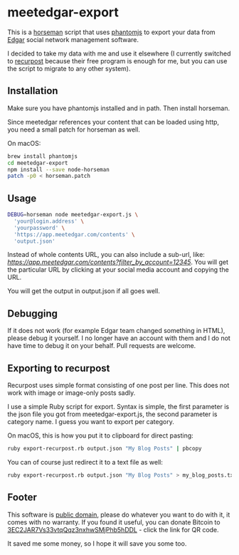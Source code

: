 # meetedgar-export

This is a [horseman](https://github.com/johntitus/node-horseman) script that
uses [phantomjs](http://phantomjs.org/) to export your data from [Edgar](http://meetedgar.com/)
social network management software.

I decided to take my data with me and use it elsewhere (I currently switched to
[recurpost](https://recurpost.com/) because their free program is enough for me,
but you can use the script to migrate to any other system).

## Installation

Make sure you have phantomjs installed and in path. Then install
horseman.

Since meetedgar references your content that can be loaded using http,
you need a small patch for horseman as well.

On macOS:

```bash
brew install phantomjs
cd meetedgar-export
npm install --save node-horseman
patch -p0 < horseman.patch
```

## Usage

```bash
DEBUG=horseman node meetedgar-export.js \
  'your@login.address' \
  'yourpassword' \
  'https://app.meetedgar.com/contents' \
  'output.json'
```

Instead of whole contents URL, you can also include a sub-url, like:
_https://app.meetedgar.com/contents?filter_by_account=12345_. You will get
the particular URL by clicking at your social media account and copying the
URL.

You will get the output in output.json if all goes well.

## Debugging

If it does not work (for example Edgar team changed something in HTML), please
debug it yourself. I no longer have an account with them and I do not have
time to debug it on your behalf. Pull requests are welcome.

## Exporting to recurpost

Recurpost uses simple format consisting of one post per line. This does not work
with image or image-only posts sadly.

I use a simple Ruby script for export. Syntax is simple, the first parameter
is the json file you got from meetedgar-export.js, the second parameter is
category name. I guess you want to export per category.

On macOS, this is how you put it to clipboard for direct pasting:

```bash
ruby export-recurpost.rb output.json "My Blog Posts" | pbcopy
```

You can of course just redirect it to a text file as well:

```bash
ruby export-recurpost.rb output.json "My Blog Posts" > my_blog_posts.txt
```

## Footer

This software is [public domain](LICENSE), please do whatever you want to do
with it, it comes with no warranty. If you found it useful, you can donate
Bitcoin to [3EC2JAR7Vs33vtqQqz3nxhwSMjPhb5hDDL](https://btc-bitcore3.trezor.io/address/3EC2JAR7Vs33vtqQqz3nxhwSMjPhb5hDDL) - click the link for QR code.

It saved me some money, so I hope it will save you some too.
